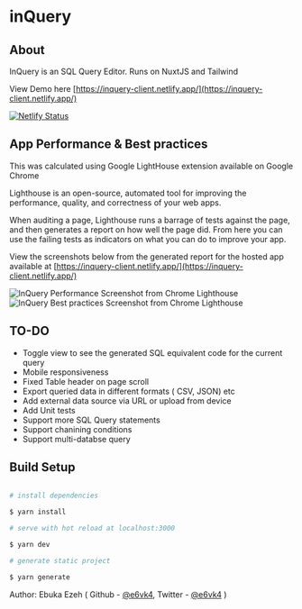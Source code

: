 # inQuery

## About

InQuery is an SQL Query Editor. Runs on NuxtJS and Tailwind

View Demo here [https://inquery-client.netlify.app/](https://inquery-client.netlify.app/)

[![Netlify Status](https://api.netlify.com/api/v1/badges/130ae165-dbf7-464d-8deb-ab59309e81bf/deploy-status)](https://app.netlify.com/sites/inquery-client/deploys)

## App Performance & Best practices

This was calculated using Google LightHouse extension available on Google Chrome

Lighthouse is an open-source, automated tool for improving the performance, quality, and correctness of your web apps.

When auditing a page, Lighthouse runs a barrage of tests against the page, and then generates a report on how well the page did. From here you can use the failing tests as indicators on what you can do to improve your app.

View the screenshots below from the generated report for the hosted app available at [https://inquery-client.netlify.app/](https://inquery-client.netlify.app/)

![InQuery Performance Screenshot from Chrome Lighthouse](https://i.imgur.com/gNuT8oz.png)
![InQuery Best practices Screenshot from Chrome Lighthouse](https://i.imgur.com/I41wVW9.png)

## TO-DO

- Toggle view to see the generated SQL equivalent code for the current query
- Mobile responsiveness
- Fixed Table header on page scroll
- Export queried data in different formats ( CSV, JSON) etc
- Add external data source via URL or upload from device
- Add Unit tests
- Support more SQL Query statements
- Support chanining conditions
- Support multi-databse query

## Build Setup

```bash

# install dependencies

$ yarn install

# serve with hot reload at localhost:3000

$ yarn dev

# generate static project

$ yarn generate

```

Author: Ebuka Ezeh ( Github - [@e6vk4](https://github.com/e6vk4), Twitter - [@e6vk4](https://twitter.com/e6vk4) )
